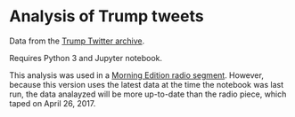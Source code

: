 # Analysis of Trump tweets

Data from the [Trump Twitter archive](http://www.trumptwitterarchive.com/).

Requires Python 3 and Jupyter notebook.

This analysis was used in a [Morning Edition radio segment](http://www.npr.org/2017/04/27/525833198/analyzing-trumps-patterns-of-tweeting). However, because this version uses the latest data at the time the notebook was last run, the data analayzed will be more up-to-date than the radio piece, which taped on April 26, 2017. 
